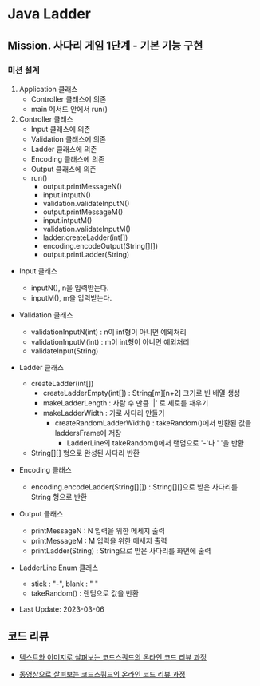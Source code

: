 # Java Ladder
## Mission. 사다리 게임 1단계 - 기본 기능 구현
### 미션 설계
1. Application 클래스
   - Controller 클래스에 의존
   - main 메서드 안에서 run()
2. Controller 클래스
   - Input 클래스에 의존
   - Validation 클래스에 의존
   - Ladder 클래스에 의존
   - Encoding 클래스에 의존
   - Output 클래스에 의존
   - run()
     - output.printMessageN()
     - input.intputN()
     - validation.validateInputN()
     - output.printMessageM()
     - input.intputM()
     - validation.validateInputM()
     - ladder.createLadder(int[])
     - encoding.encodeOutput(String[][])
     - output.printLadder(String)
- Input 클래스
  - inputN(), n을 입력받는다.
  - inputM(), m을 입력받는다.
- Validation 클래스
  - validationInputN(int) : n이 int형이 아니면 예외처리
  - validationInputM(int) : m이 int형이 아니면 예외처리
  - validateInput(String)
- Ladder 클래스
  - createLadder(int[])
    - createLadderEmpty(int[]) : String[m][n+2] 크기로 빈 배열 생성
    - makeLadderLength : 사람 수 만큼 '|' 로 세로를 채우기
    - makeLadderWidth : 가로 사다리 만들기
      - createRandomLadderWidth() : takeRandom()에서 반환된 값을 laddersFrame에 저장
        - LadderLine의 takeRandom()에서 랜덤으로 '-'나 ' '을 반환
  - String[][] 형으로 완성된 사다리 반환
- Encoding 클래스
  - encoding.encodeLadder(String[][]) : String[][]으로 받은 사다리를 String 형으로 반환
- Output 클래스
  - printMessageN : N 입력을 위한 메세지 출력
  - printMessageM : M 입력을 위한 메세지 출력
  - printLadder(String) : String으로 받은 사다리를 화면에 출력
- LadderLine Enum 클래스
  - stick : "-", blank : " "
  - takeRandom() : 랜덤으로 값을 반환

- Last Update: 2023-03-06

## 코드 리뷰

* [텍스트와 이미지로 살펴보는 코드스쿼드의 온라인 코드 리뷰 과정](https://github.com/code-squad/codesquad-docs/blob/master/codereview/README.md)

* [동영상으로 살펴보는 코드스쿼드의 온라인 코드 리뷰 과정](https://youtube.com/watch?v=lFinZfu3QO0&si=EnSIkaIECMiOmarE)

